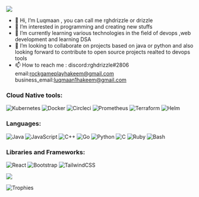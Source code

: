 <img src=https://c.tenor.com/3bTxZ4HdrysAAAAd/pixels-neon.gif></img>
- 👋 Hi, I’m Luqmaan , you can call me rghdrizzle or drizzle
- 👀 I’m interested in programming and creating new stuffs
- 🌱 I’m currently learning various technologies in the field of devops ,web development and learning DSA
- 💞️ I’m looking to collaborate on projects based on java or python and also looking forward to contribute to open source projects realted to devops tools
- 📫 How to reach me : discord:rghdrizzle#2806 email:rockgameplayhakeem@gmail.com business_email:luqmaan1hakeem@gmail.com 

### Cloud Native tools:

![Kubernetes](https://img.shields.io/badge/kubernetes-%23326ce5.svg?style=for-the-badge&logo=kubernetes&logoColor=white)
![Docker](https://img.shields.io/badge/docker-%230db7ed.svg?style=for-the-badge&logo=docker&logoColor=white)
![Circleci](https://img.shields.io/badge/circleci-%2320232a.svg?style=for-the-badge&logo=circleci&logoColor=white)
![Prometheus](https://img.shields.io/badge/prometheus-white.svg?style=for-the-badge&logo=prometheus&logoColor=orange)
![Terraform](https://img.shields.io/badge/terraform-white.svg?style=for-the-badge&logo=terraform&logoColor=purple)
![Helm](https://img.shields.io/badge/helm-white.svg?style=for-the-badge&logo=helm&logoColor=blue)

### Languages:


![Java](https://img.shields.io/badge/java-%23ED8B00.svg?style=for-the-badge&logo=java&logoColor=white)
![JavaScript](https://img.shields.io/badge/javascript-%23323330.svg?style=for-the-badge&logo=javascript&logoColor=%23F7DF1E)
![C++](https://img.shields.io/badge/c++-%2300599C.svg?style=for-the-badge&logo=c%2B%2B&logoColor=white)
![Go](https://img.shields.io/badge/go-%2300ADD8.svg?style=for-the-badge&logo=go&logoColor=white)
![Python](https://img.shields.io/badge/python-%2320232a.svg?style=for-the-badge&logo=python&logoColor=%2361DAFB)
![C](https://img.shields.io/badge/c-%230095D5.svg?style=for-the-badge&logo=c&logoColor=white)
![Ruby](https://img.shields.io/badge/ruby-%23323330.svg?style=for-the-badge&logo=ruby&logoColor=%23F7DF1E)
![Bash](https://img.shields.io/badge/bash-%23323330.svg?style=for-the-badge&logo=gnubash&logoColor=white)



### Libraries and Frameworks:


![React](https://img.shields.io/badge/react-%2320232a.svg?style=for-the-badge&logo=react&logoColor=%2361DAFB)
![Bootstrap](https://img.shields.io/badge/bootstrap-%23563D7C.svg?style=for-the-badge&logo=bootstrap&logoColor=white)
![TailwindCSS](https://img.shields.io/badge/tailwindcss-%2338B2AC.svg?style=for-the-badge&logo=tailwind-css&logoColor=white)





<img src ="https://github-readme-stats.vercel.app/api?username=rghdrizzle&&show_icons=true&title_color=ffffff&icon_color=bb2acf&text_color=daf7dc&bg_color=151515">

![Trophies](https://github-profile-trophy.vercel.app/?username=rghdrizzle&theme=gruvbox&row=1&no-frame=true&no-bg=true)

<!---
rghdrizzle/rghdrizzle is a ✨ special ✨ repository because its `README.md` (this file) appears on your GitHub profile.
You can click the Preview link to take a look at your changes.
--->
